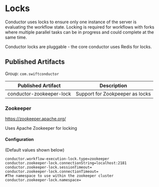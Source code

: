 # Locks
Conductor uses locks to ensure only one instance of the server is evaluating the workflow state.
Locking is required for workflows with forks where multiple parallel tasks can be in progress and could complete at the same time.

Conductor locks are pluggable - the core conductor uses Redis for locks.

## Published Artifacts

Group: `com.swiftconductor`

| Published Artifact | Description |
| ----------- | ----------- | 
| conductor-zookeeper-lock | Support for Zookpeeper as locks |

### Zookeeper
https://zookeeper.apache.org/

Uses Apache Zookeeper for locking

#### Configuration
(Default values shown below)
```properties
conductor.workflow-execution-lock.type=zookeeper
conductor.zookeeper-lock.connectionString=localhost:2181
conductor.zookeeper-lock.sessionTimeout=
conductor.zookeeper-lock.connectionTimeout=
#The namespace to use within the zookeeper cluster
conductor.zookeeper-lock.namespace=
```
